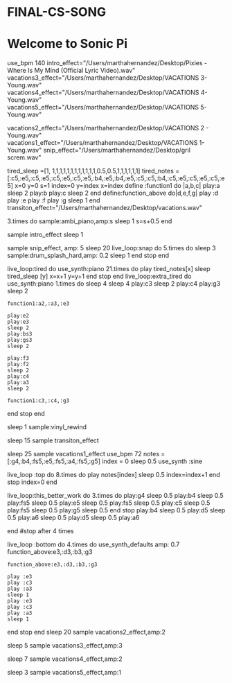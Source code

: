 # FINAL-CS-SONG
# Welcome to Sonic Pi
use_bpm 140
intro_effect="/Users/marthahernandez/Desktop/Pixies - Where Is My Mind (Official Lyric Video).wav"
vacations3_effect="/Users/marthahernandez/Desktop/VACATIONS 3- Young.wav"
vacations4_effect="/Users/marthahernandez/Desktop/VACATIONS 4- Young.wav"
vacations5_effect="/Users/marthahernandez/Desktop/VACATIONS 5- Young.wav"

vacations2_effect="/Users/marthahernandez/Desktop/VACATIONS 2 - Young.wav"
vacations1_effect="/Users/marthahernandez/Desktop/VACATIONS  1- Young.wav"
snip_effect="/Users/marthahernandez/Desktop/gril screm.wav"


tired_sleep =[1, 1,1,1,1,1,1,1,1,1,1,1,1,0.5,0.5,1,1,1,1,1,1]
tired_notes =[:c5,:e5,:c5,:e5,:c5,:e5,:c5,:e5,:b4,:e5,:b4,:e5,:c5,:c5,:b4,:c5,:e5,:c5,:e5,:c5,:e5]
x=0
y=0
s=1
index=0
y=index
x=index
define :function1 do |a,b,c|
  play:a
  sleep 2
  play:b
  play:c
  sleep 2
end
define:function_above do|d,e,f,g|
  play :d
  play :e
  play :f
  play :g
  sleep 1
end
transiton_effect="/Users/marthahernandez/Desktop/vacations.wav"

3.times do
  sample:ambi_piano,amp:s
  sleep 1
  s=s+0.5
end

sample intro_effect
sleep 1

sample snip_effect, amp: 5
sleep 20
live_loop:snap do
  5.times do
    sleep 3
    sample:drum_splash_hard,amp: 0.2
    sleep 1
  end
  stop
end

live_loop:tired do
  use_synth:piano
  21.times do
    play tired_notes[x]
    sleep tired_sleep [y]
    x=x+1
    y=y+1
  end
  stop
end
live_loop:extra_tired do
  use_synth:piano
  1.times do
    sleep 4
    sleep 4
    play:c3
    sleep 2
    play:c4
    play:g3
    sleep 2
    
    function1:a2,:a3,:e3
    
    play:e2
    play:e3
    sleep 2
    play:bs3
    play:gs3
    sleep 2
    
    play:f3
    play:f2
    sleep 2
    play:c4
    play:a3
    sleep 2
    
    function1:c3,:c4,:g3
    
  end
  stop
end

sleep 1
sample:vinyl_rewind

sleep 15
sample transiton_effect

sleep 25
sample vacations1_effect
use_bpm 72
notes =[:g4,:b4,:fs5,:e5,:fs5,:a4,:fs5,:g5]
index = 0
sleep 0.5
use_synth :sine

live_loop :top do
  8.times do
    play notes[index]
    sleep 0.5
    index=index+1
  end
  stop
  index=0
end


live_loop:this_better_work do
  3.times do
    play:g4
    sleep 0.5
    play:b4
    sleep 0.5
    play:fs5
    sleep 0.5
    play:e5
    sleep 0.5
    play:fs5
    sleep 0.5
    play:c5
    sleep 0.5
    play:fs5
    sleep 0.5
    play:g5
    sleep 0.5
  end
  stop
  play:b4
  sleep 0.5
  play:d5
  sleep 0.5
  play:a6
  sleep 0.5
  play:d5
  sleep 0.5
  play:a6
  
end
#stop after 4 times

live_loop :bottom do
  4.times do
    use_synth_defaults amp: 0.7
    function_above:e3,:d3,:b3,:g3
    
    function_above:e3,:d3,:b3,:g3
    
    play :e3
    play :c3
    play :a3
    sleep 1
    play :e3
    play :c3
    play :a3
    sleep 1
  end
  stop
end
sleep 20
sample vacations2_effect,amp:2

sleep 5
sample vacations3_effect,amp:3

sleep 7
sample vacations4_effect,amp:2

sleep 3
sample vacations5_effect,amp:1
